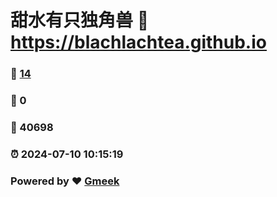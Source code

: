 # 甜水有只独角兽 :link: https://blachlachtea.github.io 
### :page_facing_up: [14](https://blachlachtea.github.io/tag.html) 
### :speech_balloon: 0 
### :hibiscus: 40698 
### :alarm_clock: 2024-07-10 10:15:19 
### Powered by :heart: [Gmeek](https://github.com/Meekdai/Gmeek)
